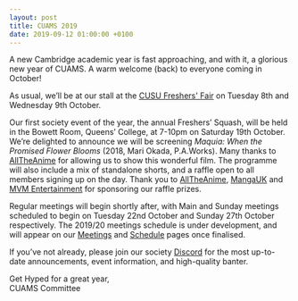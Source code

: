 ```yaml
---
layout: post
title: CUAMS 2019
date: 2019-09-12 01:00:00 +0100
---
```


A new Cambridge academic year is fast approaching, and with it, a glorious new year of CUAMS. A warm welcome (back) to everyone coming in October!

As usual, we’ll be at our stall at the [CUSU Freshers' Fair](https://www.cusu.co.uk/freshersfair/) on Tuesday 8th and Wednesday 9th October.

Our first society event of the year, the annual Freshers’ Squash, will be held in the Bowett Room, Queens’ College, at 7-10pm on Saturday 19th October. We’re delighted to announce we will be screening _Maquia: When the Promised Flower Blooms_ (2018, Mari Okada, P.A.Works). Many thanks to [AllTheAnime](https://www.alltheanime.com/) for allowing us to show this wonderful film. The programme will also include a mix of standalone shorts, and a raffle open to all members signing up on the day. Thank you to [AllTheAnime](https://www.alltheanime.com/), [MangaUK](https://www.mangauk.com/) and [MVM Entertainment](https://www.mvm-films.com/) for sponsoring our raffle prizes.

Regular meetings will begin shortly after, with Main and Sunday meetings scheduled to begin on Tuesday 22nd October and Sunday 27th October respectively. The 2019/20 meetings schedule is under development, and will appear on our [Meetings](/meetings) and [Schedule](/schedule) pages once finalised.

If you’ve not already, please join our society [Discord](https://discord.gg/aA3Cpqw) for the most up-to-date announcements, event information, and high-quality banter.

Get Hyped for a great year,  
CUAMS Committee
